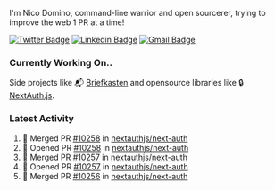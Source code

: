 
I'm Nico Domino, command-line warrior and open sourcerer, trying to improve the web 1 PR at a time!

[![Twitter Badge](https://img.shields.io/badge/-@ndom91-1ca0f1?style=flat-square&labelColor=1ca0f1&logo=twitter&logoColor=white&link=https://twitter.com/ndom91)](https://twitter.com/ndom91) [![Linkedin Badge](https://img.shields.io/badge/-ndom91-blue?style=flat-square&logo=Linkedin&logoColor=white&link=https://www.linkedin.com/in/ndom91/)](https://www.linkedin.com/in/ndom91/) [![Gmail Badge](https://img.shields.io/badge/-yo@ndo.dev-c14438?style=flat-square&logo=mail.ru&logoColor=white&link=mailto:yo@ndo.dev)](mailto:yo@ndo.dev)

### Currently Working On..

Side projects like 📬 [Briefkasten](https://briefkastenhq.com) and opensource libraries like 🔒 [NextAuth.js](https://github.com/nextauthjs/next-auth).

<!--START_SECTION_PROFILE_VIEWS:readme-info-->
<!--END_SECTION_PROFILE_VIEWS:readme-info-->

<!--START_SECTION_DAILY_COMMIT:readme-info-->
<!--END_SECTION_DAILY_COMMIT:readme-info-->

<!--START_SECTION_WEEKLY_COMMIT:readme-info-->
<!--END_SECTION_WEEKLY_COMMIT:readme-info-->

### Latest Activity

<!--START_SECTION:activity-->
1. 🎉 Merged PR [#10258](https://github.com/nextauthjs/next-auth/pull/10258) in [nextauthjs/next-auth](https://github.com/nextauthjs/next-auth)
2. 💪 Opened PR [#10258](https://github.com/nextauthjs/next-auth/pull/10258) in [nextauthjs/next-auth](https://github.com/nextauthjs/next-auth)
3. 🎉 Merged PR [#10257](https://github.com/nextauthjs/next-auth/pull/10257) in [nextauthjs/next-auth](https://github.com/nextauthjs/next-auth)
4. 💪 Opened PR [#10257](https://github.com/nextauthjs/next-auth/pull/10257) in [nextauthjs/next-auth](https://github.com/nextauthjs/next-auth)
5. 🎉 Merged PR [#10256](https://github.com/nextauthjs/next-auth/pull/10256) in [nextauthjs/next-auth](https://github.com/nextauthjs/next-auth)
<!--END_SECTION:activity-->

